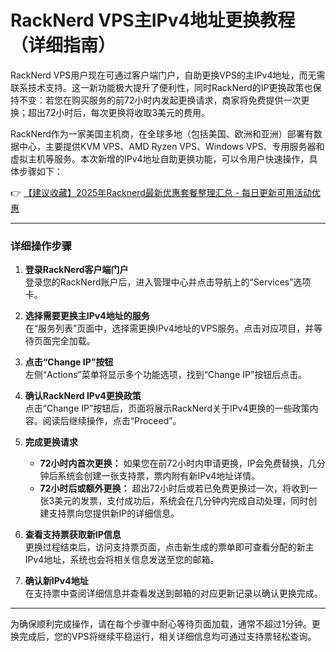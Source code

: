 # RackNerd VPS主IPv4地址更换教程（详细指南）

RackNerd VPS用户现在可通过客户端门户，自助更换VPS的主IPv4地址，而无需联系技术支持。这一新功能极大提升了便利性，同时RackNerd的IP更换政策也保持不变：若您在购买服务的前72小时内发起更换请求，商家将免费提供一次更换；超出72小时后，每次更换将收取3美元的费用。

RackNerd作为一家美国主机商，在全球多地（包括美国、欧洲和亚洲）部署有数据中心，主要提供KVM VPS、AMD Ryzen VPS、Windows VPS、专用服务器和虚拟主机等服务。本次新增的IPv4地址自助更换功能，可以令用户快速操作，具体步骤如下：

👉 [【建议收藏】2025年Racknerd最新优惠套餐整理汇总 - 每日更新可用活动优惠](https://bit.ly/Rack_Nerd)

---

### 详细操作步骤

1. **登录RackNerd客户端门户**  
   登录您的RackNerd账户后，进入管理中心并点击导航上的“Services”选项卡。

2. **选择需要更换主IPv4地址的服务**  
   在“服务列表”页面中，选择需更换IPv4地址的VPS服务。点击对应项目，并等待页面完全加载。

3. **点击“Change IP”按钮**  
   左侧“Actions”菜单将显示多个功能选项，找到“Change IP”按钮后点击。

4. **确认RackNerd IPv4更换政策**  
   点击“Change IP”按钮后，页面将展示RackNerd关于IPv4更换的一些政策内容。阅读后继续操作，点击“Proceed”。

5. **完成更换请求**  
   - **72小时内首次更换：** 如果您在前72小时内申请更换，IP会免费替换，几分钟后系统会创建一张支持票，票内附有新IPv4地址详情。  
   - **72小时后或额外更换：** 超出72小时后或若已免费更换过一次，将收到一张3美元的发票，支付成功后，系统会在几分钟内完成自动处理，同时创建支持票向您提供新IP的详细信息。

6. **查看支持票获取新IP信息**  
   更换过程结束后，访问支持票页面，点击新生成的票单即可查看分配的新主IPv4地址，系统也会将相关信息发送至您的邮箱。

7. **确认新IPv4地址**  
   在支持票中查阅详细信息并查看发送到邮箱的对应更新记录以确认更换完成。

---

为确保顺利完成操作，请在每个步骤中耐心等待页面加载，通常不超过1分钟。更换完成后，您的VPS将继续平稳运行，相关详细信息均可通过支持票轻松查询。